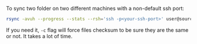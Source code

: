 <!-- 
.. link: 
.. description: 
.. tags:rsync
.. date: 2014/07/07 09:34:11
.. title: rsync like a pro
.. slug: rsync-like-a-pro
-->

To sync two folder on two different machines with a non-default ssh port:

````bash
rsync -avuh --progress --stats --rsh='ssh -p<your-ssh-port>' user@source:path user@dest:path
````

If you need it, `-c` flag will force files checksum to be sure they are the same or not. It takes a lot of time.


